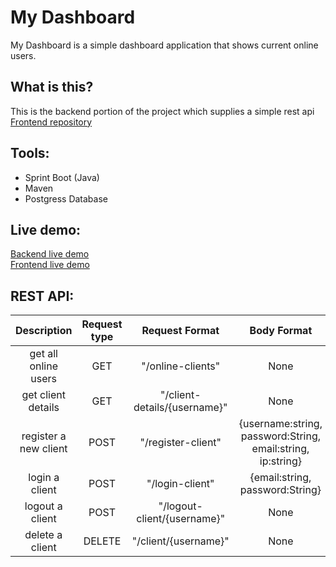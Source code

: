 # My Dashboard 
My Dashboard is a simple dashboard application that shows current
online users.

## What is this?  
This is the backend portion of the project which supplies a simple rest api  
[Frontend repository](https://github.com/OmriGalShen/my-dashboard-frontend)

## Tools:
- Sprint Boot (Java)
- Maven
- Postgress Database  

## Live demo:
[Backend live demo](https://my-dashboard-backend.herokuapp.com)  
[Frontend live demo](https://my-dashboard-frontend.netlify.app/)  

## REST API:

| Description | Request type  |Request Format | Body Format |Result Format |
| :----------:  | :----------:  | :----------:  | :----------:  |:----------:  |
| get all online users | GET | "/online-clients"  | None |[{username:string, loginTime:Date, lastUpdated:string, ip:string},..]   |
| get client details | GET | "/client-details/{username}"  |None | {username:string, registerTime:Date, loginCount:number}     |
| register a new client | POST  | "/register-client"| {username:string, password:String, email:string, ip:string}|{username:string, registerTime:Date, loginCount:number} |
| login a client | POST  |"/login-client"| {email:string, password:String} |{email:string,username:string,password:string}  |
| logout a client | POST  |"/logout-client/{username}" | None |void |
| delete a client | DELETE  |"/client/{username}"  | None |void |
